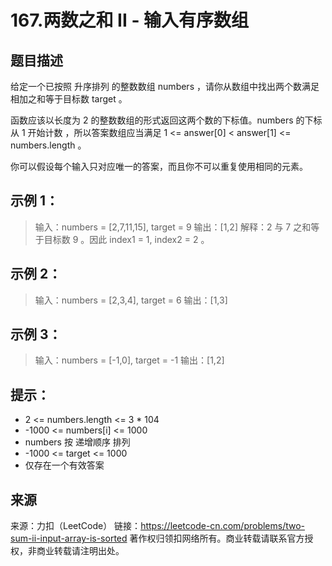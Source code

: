 # 167.两数之和 II - 输入有序数组

## 题目描述
给定一个已按照 升序排列  的整数数组 numbers ，请你从数组中找出两个数满足相加之和等于目标数 target 。

函数应该以长度为 2 的整数数组的形式返回这两个数的下标值。numbers 的下标 从 1 开始计数 ，所以答案数组应当满足 1 <= answer[0] < answer[1] <= numbers.length 。

你可以假设每个输入只对应唯一的答案，而且你不可以重复使用相同的元素。
 

## 示例 1：

> 输入：numbers = [2,7,11,15], target = 9
> 输出：[1,2]
> 解释：2 与 7 之和等于目标数 9 。因此 index1 = 1, index2 = 2 。

## 示例 2：

> 输入：numbers = [2,3,4], target = 6
> 输出：[1,3]

## 示例 3：

> 输入：numbers = [-1,0], target = -1
> 输出：[1,2]

 

## 提示：
- 2 <= numbers.length <= 3 * 104
- -1000 <= numbers[i] <= 1000
- numbers 按 递增顺序 排列
- -1000 <= target <= 1000
- 仅存在一个有效答案

## 来源
来源：力扣（LeetCode）
链接：https://leetcode-cn.com/problems/two-sum-ii-input-array-is-sorted
著作权归领扣网络所有。商业转载请联系官方授权，非商业转载请注明出处。